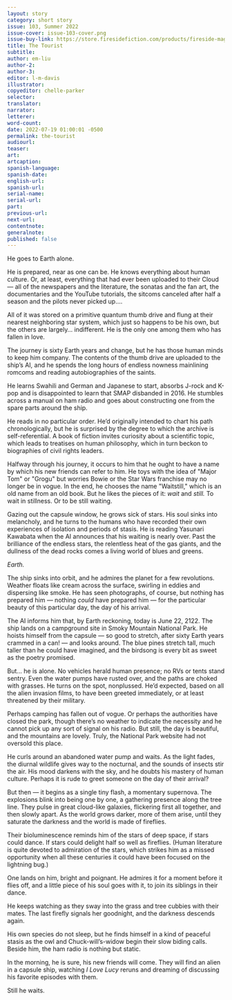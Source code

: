 ```yaml
---
layout: story
category: short story
issue: 103, Summer 2022
issue-cover: issue-103-cover.png
issue-buy-link: https://store.firesidefiction.com/products/fireside-magazine-issue-103-summer-2022
title: The Tourist
subtitle:
author: em-liu
author-2:
author-3:
editor: l-m-davis
illustrator:
copyeditor: chelle-parker
selector:
translator:
narrator:
letterer:
word-count:
date: 2022-07-19 01:00:01 -0500
permalink: the-tourist
audiourl:
teaser:
art:
artcaption:
spanish-language:
spanish-date:
english-url:
spanish-url:
serial-name:
serial-url:
part:
previous-url:
next-url:
contentnote:
generalnote:
published: false
---
```

He goes to Earth alone.

He is prepared, near as one can be. He knows everything about human culture. Or, at least, everything that had ever been uploaded to their Cloud — all of the newspapers and the literature, the sonatas and the fan art, the documentaries and the YouTube tutorials, the sitcoms canceled after half a season and the pilots never picked up....

All of it was stored on a primitive quantum thumb drive and flung at their nearest neighboring star system, which just so happens to be his own, but the others are largely… indifferent. He is the only one among them who has fallen in love. 

The journey is sixty Earth years and change, but he has those human minds to keep him company. The contents of the thumb drive are uploaded to the ship’s AI, and he spends the long hours of endless nowness mainlining romcoms and reading autobiographies of the saints. 

He learns Swahili and German and Japanese to start, absorbs J-rock and K-pop and is disappointed to learn that SMAP disbanded in 2016. He stumbles across a manual on ham radio and goes about constructing one from the spare parts around the ship.

He reads in no particular order. He’d originally intended to chart his path chronologically, but he is surprised by the degree to which the archive is self-referential. A book of fiction invites curiosity about a scientific topic, which leads to treatises on human philosophy, which in turn beckon to biographies of civil rights leaders.

Halfway through his journey, it occurs to him that he ought to have a name by which his new friends can refer to him. He toys with the idea of "Major Tom" or "Grogu" but worries Bowie or the Star Wars franchise may no longer be in vogue. In the end, he chooses the name "Waitstill," which is an old name from an old book. But he likes the pieces of it: _wait_ and _still._ To wait in stillness. Or to be still waiting.

Gazing out the capsule window, he grows sick of stars. His soul sinks into melancholy, and he turns to the humans who have recorded their own experiences of isolation and periods of stasis. He is reading Yasunari Kawabata when the AI announces that his waiting is nearly over. Past the brilliance of the endless stars, the relentless heat of the gas giants, and the dullness of the dead rocks comes a living world of blues and greens. 

_Earth._

The ship sinks into orbit, and he admires the planet for a few revolutions. Weather floats like cream across the surface, swirling in eddies and dispersing like smoke. He has seen photographs, of course, but nothing has prepared him — nothing _could_ have prepared him — for the particular beauty of this particular day, the day of his arrival.

The AI informs him that, by Earth reckoning, today is June 22, 2122. The ship lands on a campground site in Smoky Mountain National Park. He hoists himself from the capsule — so good to stretch, after sixty Earth years crammed in a can! — and looks around. The blue pines stretch tall, much taller than he could have imagined, and the birdsong is every bit as sweet as the poetry promised. 

But… he is alone. No vehicles herald human presence; no RVs or tents stand sentry. Even the water pumps have rusted over, and the paths are choked with grasses. He turns on the spot, nonplussed. He’d expected, based on all the alien invasion films, to have been greeted immediately, or at least threatened by their military.

Perhaps camping has fallen out of vogue. Or perhaps the authorities have closed the park, though there’s no weather to indicate the necessity and he cannot pick up any sort of signal on his radio. But still, the day is beautiful, and the mountains are lovely. Truly, the National Park website had not oversold this place.

He curls around an abandoned water pump and waits. As the light fades, the diurnal wildlife gives way to the nocturnal, and the sounds of insects stir the air. His mood darkens with the sky, and he doubts his mastery of human culture. Perhaps it is rude to greet someone on the day of their arrival? 

But then — it begins as a single tiny flash, a momentary supernova. The explosions blink into being one by one, a gathering presence along the tree line. They pulse in great cloud-like galaxies, flickering first all together, and then slowly apart. As the world grows darker, more of them arise, until they saturate the darkness and the world is made of fireflies. 

Their bioluminescence reminds him of the stars of deep space, if stars could dance. If stars could delight half so well as fireflies. (Human literature is quite devoted to admiration of the stars, which strikes him as a missed opportunity when all these centuries it could have been focused on the lightning bug.)

One lands on him, bright and poignant. He admires it for a moment before it flies off, and a little piece of his soul goes with it, to join its siblings in their dance. 

He keeps watching as they sway into the grass and tree cubbies with their mates. The last firefly signals her goodnight, and the darkness descends again. 

His own species do not sleep, but he finds himself in a kind of peaceful stasis as the owl and Chuck-will’s-widow begin their slow biding calls. Beside him, the ham radio is nothing but static.

In the morning, he is sure, his new friends will come. They will find an alien in a capsule ship, watching _I Love Lucy_ reruns and dreaming of discussing his favorite episodes with them.

Still he waits.
